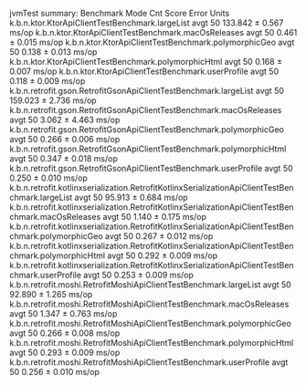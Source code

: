 jvmTest summary:
Benchmark                                                                                               Mode  Cnt    Score   Error  Units
k.b.n.ktor.KtorApiClientTestBenchmark.largeList                                                         avgt   50  133.842 ± 0.567  ms/op
k.b.n.ktor.KtorApiClientTestBenchmark.macOsReleases                                                     avgt   50    0.461 ± 0.015  ms/op
k.b.n.ktor.KtorApiClientTestBenchmark.polymorphicGeo                                                    avgt   50    0.138 ± 0.013  ms/op
k.b.n.ktor.KtorApiClientTestBenchmark.polymorphicHtml                                                   avgt   50    0.168 ± 0.007  ms/op
k.b.n.ktor.KtorApiClientTestBenchmark.userProfile                                                       avgt   50    0.118 ± 0.009  ms/op
k.b.n.retrofit.gson.RetrofitGsonApiClientTestBenchmark.largeList                                        avgt   50  159.023 ± 2.736  ms/op
k.b.n.retrofit.gson.RetrofitGsonApiClientTestBenchmark.macOsReleases                                    avgt   50    3.062 ± 4.463  ms/op
k.b.n.retrofit.gson.RetrofitGsonApiClientTestBenchmark.polymorphicGeo                                   avgt   50    0.266 ± 0.006  ms/op
k.b.n.retrofit.gson.RetrofitGsonApiClientTestBenchmark.polymorphicHtml                                  avgt   50    0.347 ± 0.018  ms/op
k.b.n.retrofit.gson.RetrofitGsonApiClientTestBenchmark.userProfile                                      avgt   50    0.250 ± 0.010  ms/op
k.b.n.retrofit.kotlinxserialization.RetrofitKotlinxSerializationApiClientTestBenchmark.largeList        avgt   50   95.913 ± 0.684  ms/op
k.b.n.retrofit.kotlinxserialization.RetrofitKotlinxSerializationApiClientTestBenchmark.macOsReleases    avgt   50    1.140 ± 0.175  ms/op
k.b.n.retrofit.kotlinxserialization.RetrofitKotlinxSerializationApiClientTestBenchmark.polymorphicGeo   avgt   50    0.267 ± 0.012  ms/op
k.b.n.retrofit.kotlinxserialization.RetrofitKotlinxSerializationApiClientTestBenchmark.polymorphicHtml  avgt   50    0.292 ± 0.009  ms/op
k.b.n.retrofit.kotlinxserialization.RetrofitKotlinxSerializationApiClientTestBenchmark.userProfile      avgt   50    0.253 ± 0.009  ms/op
k.b.n.retrofit.moshi.RetrofitMoshiApiClientTestBenchmark.largeList                                      avgt   50   92.890 ± 1.265  ms/op
k.b.n.retrofit.moshi.RetrofitMoshiApiClientTestBenchmark.macOsReleases                                  avgt   50    1.347 ± 0.763  ms/op
k.b.n.retrofit.moshi.RetrofitMoshiApiClientTestBenchmark.polymorphicGeo                                 avgt   50    0.266 ± 0.008  ms/op
k.b.n.retrofit.moshi.RetrofitMoshiApiClientTestBenchmark.polymorphicHtml                                avgt   50    0.293 ± 0.009  ms/op
k.b.n.retrofit.moshi.RetrofitMoshiApiClientTestBenchmark.userProfile                                    avgt   50    0.256 ± 0.010  ms/op
